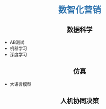 # <center><font color="#3879B1">数智化营销</font></center>

## <center>数据科学</center>

- AB测试
- 机器学习
- 深度学习

## <center>仿真</center>

- 大语言模型

## <center>人机协同决策</center>
